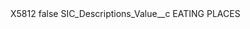 <?xml version="1.0" encoding="UTF-8"?>
<CustomMetadata xmlns="http://soap.sforce.com/2006/04/metadata" xmlns:xsi="http://www.w3.org/2001/XMLSchema-instance" xmlns:xsd="http://www.w3.org/2001/XMLSchema">
    <label>X5812</label>
    <protected>false</protected>
    <values>
        <field>SIC_Descriptions_Value__c</field>
        <value xsi:type="xsd:string">EATING PLACES</value>
    </values>
</CustomMetadata>
